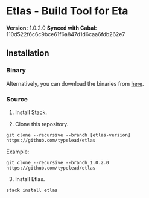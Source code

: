 # Etlas - Build Tool for Eta

**Version:** 1.0.2.0
**Synced with Cabal:** 110d522f6c6c9bce61f6a847d1d6caa6fdb262e7

## Installation

### Binary

Alternatively, you can download the binaries from [here](http://eta-lang.org/docs/html/getting-started.html#method-1-binary-installation).

### Source

1. Install [Stack](https://docs.haskellstack.org/en/stable/README/).

2. Clone this repository.

```shell
git clone --recursive --branch [etlas-version] https://github.com/typelead/etlas
```

Example:

```shell
git clone --recursive --branch 1.0.2.0 https://github.com/typelead/etlas
```

3. Install Etlas.

```shell
stack install etlas
```



